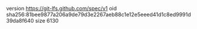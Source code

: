 version https://git-lfs.github.com/spec/v1
oid sha256:81bee9877a206a9de79d3e2267aeb88c1e12e5eeed41d1c8ed9991d39da8f640
size 6130
